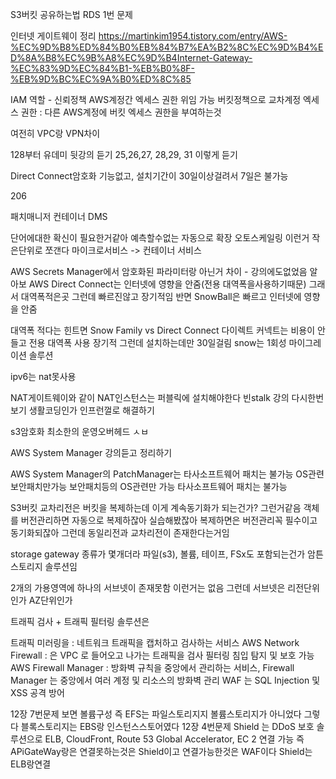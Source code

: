 S3버킷 공유하는법
RDS 1번 문제 

인터넷 게이트웨이 정리 https://martinkim1954.tistory.com/entry/AWS-%EC%9D%B8%ED%84%B0%EB%84%B7%EA%B2%8C%EC%9D%B4%ED%8A%B8%EC%9B%A8%EC%9D%B4Internet-Gateway-%EC%83%9D%EC%84%B1-%EB%B0%8F-%EB%9D%BC%EC%9A%B0%ED%8C%85

IAM 역할 - 신뢰정책 AWS계정간 엑세스 권한 위임 가능 
버킷정책으로 교차계정 엑세스 권한 : 다른 AWS계정에 버킷 엑세스 권한을 부여하는것

여전히 VPC랑 VPN차이 

128부터
유데미 뒷강의 듣기
25,26,27, 28,29, 31 이렇게 듣기


Direct Connect암호화 기능없고, 설치기간이 30일이상걸려서 7일은 불가능


206

패치매니저
컨테이너
DMS

단어에대한 확신이 필요한거같아 예측할수없는 자동으로 확장 오토스케일링 이런거 
작은단위로 쪼갠다 마이크로서비스 -> 컨테이너 서비스 

AWS Secrets Manager에서 암호화된 파라미터랑 아닌거 차이  - 강의에도없었음 알아보
AWS Direct Connect는 인터넷에 영향을 안줌(전용 대역폭을사용하기때문) 그래서 대역폭적은곳 그런데 빠르진않고 장기적임
반면 SnowBall은 빠르고 인터넷에 영향을 안줌

대역폭 적다는 힌트면
Snow Family vs Direct Connect 다이렉트 커넥트는 비용이 안들고 전용 대역폭 사용 장기적 그런데 설치하는데만 30일걸림
snow는 1회성 마이그레이션 솔루션 

ipv6는 nat못사용

NAT게이트웨이와 같이 NAT인스턴스는 퍼블릭에 설치해야한다
빈stalk 강의 다시한번보기 생활코딩인가 인프런껄로 해결하기

s3암호화
최소한의 운영오버헤드 ㅅㅂ

AWS System Manager 강의듣고 정리하기 


AWS System Manager의 PatchManager는 타사소프트웨어 패치는 불가능 OS관련 보안패치만가능
보안패치등의 OS관련만 가능 
타사소프트웨어 패치는 불가능

S3버킷 교차리전은 버킷을 복제하는데 이게 계속동기화가 되는건가? 그런거같음
객체를 버전관리하면 자동으로 복제하잖아 실습해봤잖아 복제하면은 버전관리꼭 필수이고 동기화되잖아
그런데 동일리전과 교차리전이 존재한다는거임


storage gateway 종류가 몇개더라 파일(s3), 볼륨, 테이프, FSx도 포함되는건가 암튼 스토리지 솔루션임

2개의 가용영역에 하나의 서브넷이 존재못함 이런거는 없음 그런데 서브넷은 리전단위인가 AZ단위인가


트래픽 검사 + 트래픽 필터링 솔루션은  

트래픽 미러링을 : 네트워크 트래픽을 캡처하고 검사하는 서비스
AWS Network Firewall : 은 VPC 로 들어오고 나가는 트래픽을 검사 필터링 침입 탐지 및 보호 가능
AWS Firewall Manager :  방화벽 규칙을 중앙에서 관리하는 서비스, 
Firewall Manager 는 중앙에서 여러 계정 및 리소스의 방화벽 관리 WAF 는 SQL Injection 및 XSS 공격 방어


12장 7번문제 보면 볼륨구성 즉 EFS는 파일스토리지지 볼륨스토리지가 아니었다 
그렇다 블록스토리지는 EBS랑 인스턴스스토어였다
12장 4번문제 Shield 는 DDoS 보호 솔루션으로 ELB, CloudFront, Route 53 Global Accelerator, EC 2 연결 가능
즉 APiGateWay랑은 연결못하는것은 Shield이고 연결가능한것은 WAF이다 Shield는 ELB랑연결


